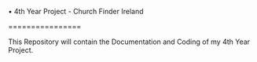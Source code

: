 • 4th Year Project - Church Finder Ireland

================

This Repository will contain the Documentation and Coding of my 4th Year Project.
